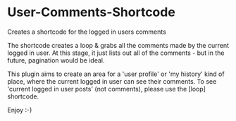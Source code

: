 User-Comments-Shortcode
=======================

Creates a shortcode for the logged in users comments

The shortcode creates a loop & grabs all the comments made by the current logged in user. 
At this stage, it just lists out all of the comments - but in the future, pagination would be ideal.

This plugin aims to create an area for a 'user profile' or 'my history' kind of place, where the current logged in user can see their comments.
To see 'current logged in user posts' (not comments), please use the [loop] shortcode.

Enjoy :-)

